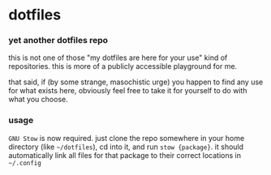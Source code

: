 # dotfiles

### yet another dotfiles repo

this is not one of those "my dotfiles are here for your use" kind of repositories. this is more of a publicly accessible playground for me.

that said, if (by some strange, masochistic urge) you happen to find any use for what exists here, obviously feel free to take it for yourself to do with what you choose.

### usage

`GNU Stow` is now required. just clone the repo somewhere in your home directory (like `~/dotfiles`), cd into it, and run `stow {package}`. it should automatically link all files for that package to their correct locations in `~/.config`

